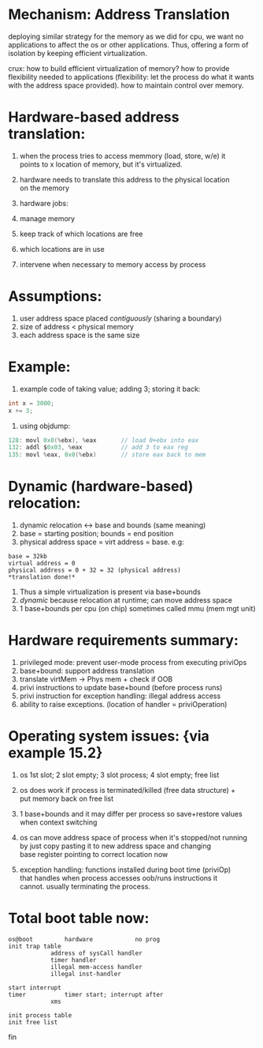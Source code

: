 # Mechanism: Address Translation

deploying similar strategy for the memory as we did for cpu, we want no
applications to affect the os or other applications. Thus, offering 
a form of isolation by keeping efficient virtualization.

crux: how to build efficient virtualization of memory? how to provide
flexibility needed to applications (flexibility: let the process do
what it wants with the address space provided). how to maintain control
over memory.

# Hardware-based address translation: 
1. when the process tries to access memmory (load, store, w/e) it  
 points to x location of memory, but it's virtualized. 
1. hardware needs to translate this address to the physical location  
 on the memory

1. hardware jobs:
 1. manage memory
 1. keep track of which locations are free
 1. which locations are in use
 1. intervene when necessary to memory access by process

# Assumptions:
1. user address space placed *contiguously* (sharing a boundary)
1. size of address < physical memory
1. each address space is the same size

# Example:
1. example code of taking value; adding 3; storing it back:

```C
int x = 3000;
x += 3;
```

1. using objdump:

```C
128: movl 0x0(%ebx), %eax		// load 0+ebx into eax
132: addl $0x03, %eax			// add 3 to eax reg
135: movl %eax, 0x0(%ebx)		// store eax back to mem
```

# Dynamic (hardware-based) relocation:
1. dynamic relocation <-> base and bounds (same meaning)
1. base = starting position; bounds = end position
1. physical address space = virt address = base. e.g:

```
base = 32kb
virtual address = 0
physical address = 0 + 32 = 32 (physical address)
*translation done!*
```
	
1. Thus a simple virtualization is present via base+bounds
1. *dynamic* because relocation at runtime; can move address space
1. 1 base+bounds per cpu (on chip) sometimes called mmu (mem mgt unit)
	
# Hardware requirements summary:
1. privileged mode: prevent user-mode process from executing priviOps
1. base+bound: support address translation
1. translate virtMem -> Phys mem + check if OOB
1. privi instructions to update base+bound (before process runs)
1. privi instruction for exception handling: illegal address access
1. ability to raise exceptions. (location of handler = priviOperation)

# Operating system issues: {via example 15.2}
1. os 1st slot; 2 slot empty; 3 slot process; 4 slot empty; free list
1. os does work if process is terminated/killed (free data structure) +  
 put memory back on free list
1. 1 base+bounds and it may differ per process so save+restore values  
 when context switching

1. os can move address space of process when it's stopped/not running  
 by just copy pasting it to new address space and changing  
 base register pointing to correct location now

1. exception handling: functions installed during boot time (priviOp)  
 that handles when process accesses oob/runs instructions it  
 cannot. usually terminating the process.

# Total boot table now:
	
```
os@boot			hardware			no prog
init trap table		
			address of sysCall handler
			timer handler
			illegal mem-access handler
			illegal inst-handler

start interrupt
timer			timer start; interrupt after
			xms

init process table
init free list
```	

fin
